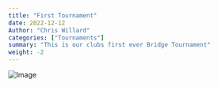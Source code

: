 ```yaml
---
title: "First Tournament"
date: 2022-12-12
Author: "Chris Willard"
categories: ["Tournaments"]
summary: "This is our clubs first ever Bridge Tournament"
weight: -2
---
```


![Image](/uploads/12-12-2022-bridge-club.jpg)


	
